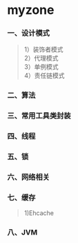 # myzone
### 一、设计模式
>1）装饰者模式<br>
>2）代理模式<br>
>3）单例模式<br>
>4）责任链模式<br>
### 二、算法
### 三、常用工具类封装
### 四、线程
### 五、锁
### 六、网络相关
### 七、缓存
>1)Ehcache<br>
### 八、JVM
